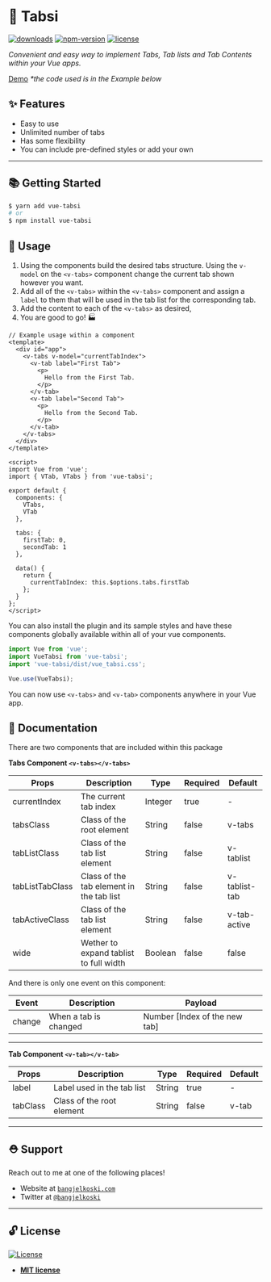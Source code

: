 # 🌟 Tabsi

[![downloads](https://img.shields.io/npm/dm/vue-tabsi.svg)](https://www.npmjs.com/package/vue-tabsi)
[![npm-version](https://img.shields.io/npm/v/vue-tabsi.svg)](https://www.npmjs.com/package/vue-tabsi)
[![license](https://img.shields.io/npm/l/express.svg)]()

_Convenient and easy way to implement Tabs, Tab lists and Tab Contents within your Vue apps._

[Demo](https://bangjelkoski.github.io/vue-tabsi/) _\*the code used is in the Example below_

## ✨ Features

- Easy to use
- Unlimited number of tabs
- Has some flexibility
- You can include pre-defined styles or add your own

---

## 📚 Getting Started

```bash
$ yarn add vue-tabsi
# or
$ npm install vue-tabsi
```

## 🚀 Usage

1. Using the components build the desired tabs structure. Using the `v-model` on the `<v-tabs>` component change the current tab shown however you want.
2. Add all of the `<v-tabs>` within the `<v-tabs>` component and assign a `label` to them that will be used in the tab list for the corresponding tab.
3. Add the content to each of the `<v-tabs>` as desired,
4. You are good to go! 🏭

```vue
// Example usage within a component
<template>
  <div id="app">
    <v-tabs v-model="currentTabIndex">
      <v-tab label="First Tab">
        <p>
          Hello from the First Tab.
        </p>
      </v-tab>
      <v-tab label="Second Tab">
        <p>
          Hello from the Second Tab.
        </p>
      </v-tab>
    </v-tabs>
  </div>
</template>

<script>
import Vue from 'vue';
import { VTab, VTabs } from 'vue-tabsi';

export default {
  components: {
    VTabs,
    VTab
  },

  tabs: {
    firstTab: 0,
    secondTab: 1
  },

  data() {
    return {
      currentTabIndex: this.$options.tabs.firstTab
    };
  }
};
</script>
```

You can also install the plugin and its sample styles and have these components globally available within all of your vue components.

```javascript
import Vue from 'vue';
import VueTabsi from 'vue-tabsi';
import 'vue-tabsi/dist/vue_tabsi.css';

Vue.use(VueTabsi);
```

You can now use `<v-tabs>` and `<v-tab>` components anywhere in your Vue app.

## 📖 Documentation

There are two components that are included within this package

**Tabs Component `<v-tabs></v-tabs>`**

| Props           | Description                              | Type    | Required | Default       |
| --------------- | ---------------------------------------- | ------- | -------- | ------------- |
| currentIndex    | The current tab index                    | Integer | true     | -             |
| tabsClass       | Class of the root element                | String  | false    | v-tabs        |
| tabListClass    | Class of the tab list element            | String  | false    | v-tablist     |
| tabListTabClass | Class of the tab element in the tab list | String  | false    | v-tablist-tab |
| tabActiveClass  | Class of the tab list element            | String  | false    | v-tab-active  |
| wide            | Wether to expand tablist to full width   | Boolean | false    | false         |

And there is only one event on this component:

| Event  | Description           | Payload                       |
| ------ | --------------------- | ----------------------------- |
| change | When a tab is changed | Number [Index of the new tab] |

---

**Tab Component `<v-tab></v-tab>`**

| Props    | Description                | Type   | Required | Default |
| -------- | -------------------------- | ------ | -------- | ------- |
| label    | Label used in the tab list | String | true     | -       |
| tabClass | Class of the root element  | String | false    | v-tab   |

---

## ⛑ Support

Reach out to me at one of the following places!

- Website at <a href="https://bangjelkoski.com" target="_blank">`bangjelkoski.com`</a>
- Twitter at <a href="https://twitter.com/bangjelkoski" target="_blank">`@bangjelkoski`</a>

---

## 🔓 License

[![License](https://img.shields.io/:license-mit-blue.svg?style=flat-square)](https://badges.mit-license.org)

- **[MIT license](https://opensource.org/licenses/mit-license.php)**

